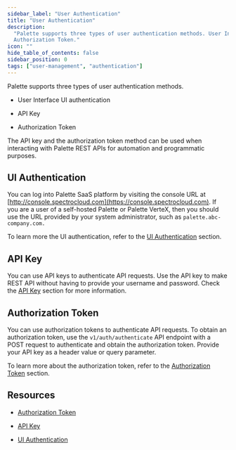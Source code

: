 ```yaml
---
sidebar_label: "User Authentication"
title: "User Authentication"
description:
  "Palette supports three types of user authentication methods. User Interface (UI) authentication, API Key, and
  Authorization Token."
icon: ""
hide_table_of_contents: false
sidebar_position: 0
tags: ["user-management", "authentication"]
---
```


Palette supports three types of user authentication methods.

- User Interface UI authentication

- API Key

- Authorization Token

The API key and the authorization token method can be used when interacting with Palette REST APIs for automation and
programmatic purposes.

## UI Authentication

<!-- vale off -->

You can log into Palette SaaS platform by visiting the console URL at
[http://console.spectrocloud.com](https://console.spectrocloud.com). If you are a user of a self-hosted Palette or
Palette VerteX, then you should use the URL provided by your system administrator, such as `palette.abc-company.com.`

To learn more the UI authentication, refer to the [UI Authentication](./ui-autentication.md) section.

<!-- vale on -->

## API Key

You can use API keys to authenticate API requests. Use the API key to make REST API without having to provide your
username and password. Check the [API Key](api-key/api-key.md) section for more information.

## Authorization Token

You can use authorization tokens to authenticate API requests. To obtain an authorization token, use the
`v1/auth/authenticate` API endpoint with a POST request to authenticate and obtain the authorization token. Provide your
API key as a header value or query parameter.

To learn more about the authorization token, refer to the [Authorization Token](authorization-token.md) section.

## Resources

- [Authorization Token](authorization-token.md)

- [API Key](api-key/api-key.md)

- [UI Authentication](authentication.md)
